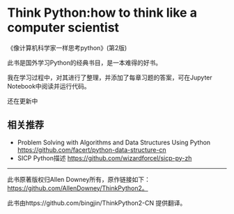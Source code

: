 # Think Python:how to think like a computer scientist
《像计算机科学家一样思考python》(第2版)


此书是国外学习Python的经典书目，是一本难得的好书。

我在学习过程中，对其进行了整理，并添加了每章习题的答案，可在Jupyter Notebook中阅读并运行代码。

还在更新中

## 相关推荐
- Problem Solving with Algorithms and Data Structures Using Python https://github.com/facert/python-data-structure-cn
- SICP Python描述 https://github.com/wizardforcel/sicp-py-zh

-----
此书原著版权归Allen Downey所有，原作链接如下：https://github.com/AllenDowney/ThinkPython2。

此书由https://github.com/bingjin/ThinkPython2-CN 提供翻译。
